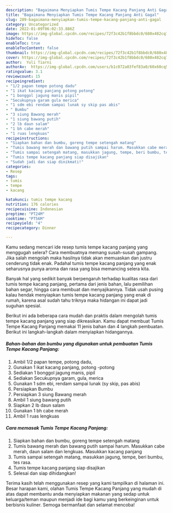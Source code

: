 ```yaml
---
description: "Bagaimana Menyiapkan Tumis Tempe Kacang Panjang Anti Gagal"
title: "Bagaimana Menyiapkan Tumis Tempe Kacang Panjang Anti Gagal"
slug: 289-bagaimana-menyiapkan-tumis-tempe-kacang-panjang-anti-gagal
category: Uncategorized
date: 2022-01-09T06:02:33.886Z
image: https://img-global.cpcdn.com/recipes/72f3c42b1f8bbdc0/680x482cq70/tumis-tempe-kacang-panjang-foto-resep-utama.jpg
hideToc: false
enableToc: true
enableTocContent: false
thumbnail: https://img-global.cpcdn.com/recipes/72f3c42b1f8bbdc0/680x482cq70/tumis-tempe-kacang-panjang-foto-resep-utama.jpg
cover: https://img-global.cpcdn.com/recipes/72f3c42b1f8bbdc0/680x482cq70/tumis-tempe-kacang-panjang-foto-resep-utama.jpg
author:  Yuli Tiarni
authorAv:  https://img-global.cpcdn.com/users/b1c072a03fef83a0/60x60cq50/avatar.jpg
ratingvalue: 3.1
reviewcount: 15
recipeingredient:
- "1/2 papan tempe potong dadu"
- "1 ikat kacang panjang potong potong"
- "1 bonggol jagung manis pipil"
- "Secukupnya garam gula merica"
- "1 sdm ebi rendam sampai lunak sy skip pas abis"
- " Bumbu"
- "3 siung Bawang merah"
- "1 siung bawang putih"
- "2 lb daun salam"
- "1 bh cabe merah"
- "1 ruas lengkuas"
recipeinstructions:
- "Siapkan bahan dan bumbu, goreng tempe setengah matang"
- "Tumis bawang merah dan bawang putih sampai harum. Masukkan cabe merah, daun salam dan lengkuas. Masukkan kacang panjang"
- "Tumis sampai setengah matang, masukkan jagung, tempe, beri bumbu, tes rasa."
- "Tumis tempe kacang panjang siap disajikan"
- "Sudah jadi dan siap dinikmati!"
categories:
- Resep
tags:
- tumis
- tempe
- kacang

katakunci: tumis tempe kacang 
nutrition: 176 calories
recipecuisine: Indonesian
preptime: "PT24M"
cooktime: "PT56M"
recipeyield: "4"
recipecategory: Dinner

---
```



Kamu sedang mencari ide resep tumis tempe kacang panjang yang menggugah selera? Cara membuatnya memang susah-susah gampang. Jika salah mengolah maka hasilnya tidak akan memuaskan dan justru cenderung tidak enak. Padahal tumis tempe kacang panjang yang enak seharusnya punya aroma dan rasa yang bisa memancing selera kita.


Banyak hal yang sedikit banyak berpengaruh terhadap kualitas rasa dari tumis tempe kacang panjang, pertama dari jenis bahan, lalu pemilihan bahan segar, hingga cara membuat dan menyajikannya. Tidak usah pusing kalau hendak menyiapkan tumis tempe kacang panjang yang enak di rumah, karena asal sudah tahu triknya maka hidangan ini dapat jadi suguhan spesial.




Berikut ini ada beberapa cara mudah dan praktis dalam mengolah tumis tempe kacang panjang yang siap dikreasikan. Kamu dapat membuat Tumis Tempe Kacang Panjang memakai 11 jenis bahan dan 4 langkah pembuatan. Berikut ini langkah-langkah dalam menyiapkan hidangannya.

<!--inarticleads1-->

##### Bahan-bahan dan bumbu yang digunakan untuk pembuatan Tumis Tempe Kacang Panjang:

1. Ambil 1/2 papan tempe, potong dadu,
1. Gunakan 1 ikat kacang panjang, potong -potong
1. Sediakan 1 bonggol jagung manis, pipil
1. Sediakan Secukupnya garam, gula, merica
1. Gunakan 1 sdm ebi, rendam sampai lunak (sy skip, pas abis)
1. Persiapkan  Bumbu
1. Persiapkan 3 siung Bawang merah
1. Ambil 1 siung bawang putih
1. Siapkan 2 lb daun salam
1. Gunakan 1 bh cabe merah
1. Ambil 1 ruas lengkuas




<!--inarticleads2-->

##### Cara memasak Tumis Tempe Kacang Panjang:

1. Siapkan bahan dan bumbu, goreng tempe setengah matang
1. Tumis bawang merah dan bawang putih sampai harum. Masukkan cabe merah, daun salam dan lengkuas. Masukkan kacang panjang
1. Tumis sampai setengah matang, masukkan jagung, tempe, beri bumbu, tes rasa.
1. Tumis tempe kacang panjang siap disajikan
1. Selesai dan siap dihidangkan!



Terima kasih telah menggunakan resep yang kami tampilkan di halaman ini. Besar harapan kami, olahan Tumis Tempe Kacang Panjang yang mudah di atas dapat membantu anda menyiapkan makanan yang sedap untuk keluarga/teman maupun menjadi ide bagi kamu yang berkeinginan untuk berbisnis kuliner. Semoga bermanfaat dan selamat mencoba!
